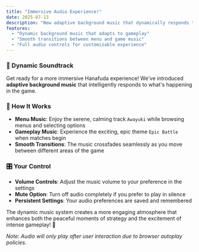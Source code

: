 ```yaml
---
title: "Immersive Audio Experience!"
date: 2025-07-13
description: "New adaptive background music that dynamically responds to your gameplay for a more engaging experience."
features:
  - "Dynamic background music that adapts to gameplay"
  - "Smooth transitions between menu and game music"
  - "Full audio controls for customizable experience"
---
```


### 🎵 Dynamic Soundtrack

Get ready for a more immersive Hanafuda experience! We've introduced **adaptive background music** that intelligently responds to what's happening in the game.

### 🌊 How It Works
- **Menu Music**: Enjoy the serene, calming track `Awayuki` while browsing menus and selecting options
- **Gameplay Music**: Experience the exciting, epic theme `Epic Battle` when matches begin
- **Smooth Transitions**: The music crossfades seamlessly as you move between different areas of the game

### 🎛️ Your Control
- **Volume Controls**: Adjust the music volume to your preference in the settings
- **Mute Option**: Turn off audio completely if you prefer to play in silence  
- **Persistent Settings**: Your audio preferences are saved and remembered

The dynamic music system creates a more engaging atmosphere that enhances both the peaceful moments of strategy and the excitement of intense gameplay! 🎴

*Note: Audio will only play after user interaction due to browser autoplay policies.*